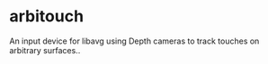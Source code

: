 arbitouch
=========

An input device for libavg using Depth cameras to track touches on arbitrary surfaces..
